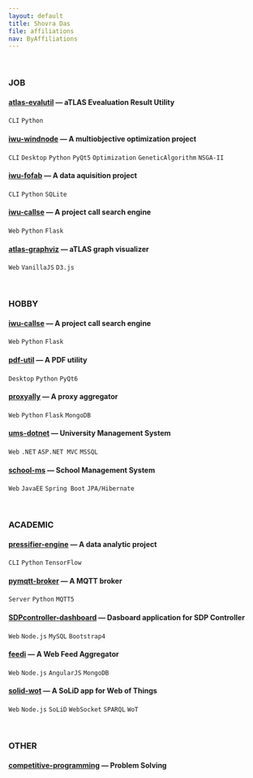 ```yaml
---
layout: default
title: Shovra Das
file: affiliations
nav: ByAffiliations
---
```


<br>


### JOB

#### [atlas-evalutil](https://github.com/shovradas/atlas-evalutil) &#8212; aTLAS Evealuation Result Utility

`CLI` `Python`  

#### [iwu-windnode](https://github.com/shovradas/windnode-demonstrator) &#8212; A multiobjective optimization project

`CLI` `Desktop` `Python` `PyQt5` `Optimization` `GeneticAlgorithm` `NSGA-II`

#### [iwu-fofab](https://github.com/shovradas/iwu-fofab) &#8212; A data aquisition project

`CLI` `Python` `SQLite` 

#### [iwu-callse](https://github.com/shovradas/iwu-callse) &#8212; A project call search engine

`Web` `Python` `Flask` 

#### [atlas-graphviz](https://github.com/shovradas/atlas-graphviz) &#8212; aTLAS graph visualizer

`Web`  `VanillaJS` `D3.js` 


<br>


### HOBBY

#### [iwu-callse](https://github.com/shovradas/iwu-callse) &#8212; A project call search engine

`Web` `Python` `Flask` 

#### [pdf-util](https://github.com/shovradas/pdf-util) &#8212; A PDF utility

`Desktop` `Python` `PyQt6` 

#### [proxyally](https://github.com/shovradas/proxyally) &#8212; A proxy aggregator

`Web` `Python` `Flask` `MongoDB` 

#### [ums-dotnet](https://github.com/shovradas/ums-dotnet) &#8212; University Management System

`Web` `.NET` `ASP.NET MVC` `MSSQL` 

#### [school-ms](https://github.com/shovradas/school-ms) &#8212; School Management System

`Web` `JavaEE` `Spring Boot` `JPA/Hibernate` 


<br>


### ACADEMIC

#### [pressifier-engine](https://github.com/binuv-tuc/pressifier-engine) &#8212; A data analytic project

`CLI` `Python` `TensorFlow` 

#### [pymqtt-broker](https://github.com/shovradas/pymqtt-broker) &#8212; A MQTT broker

`Server` `Python`  `MQTT5`

#### [SDPcontroller-dashboard](https://github.com/shovradas/SDPcontroller-dashboard) &#8212; Dasboard application for SDP Controller

`Web` `Node.js` `MySQL` `Bootstrap4` 

#### [feedi](https://github.com/shovradas/feedi) &#8212; A Web Feed Aggregator

`Web` `Node.js` `AngularJS` `MongoDB` 

#### [solid-wot](https://github.com/shovradas/solid-wot) &#8212; A SoLiD app for Web of Things

`Web` `Node.js` `SoLiD` `WebSocket` `SPARQL` `WoT`


<br>


### OTHER

#### [competitive-programming](https://github.com/shovradas/competitive-programming) &#8212; Problem Solving

   